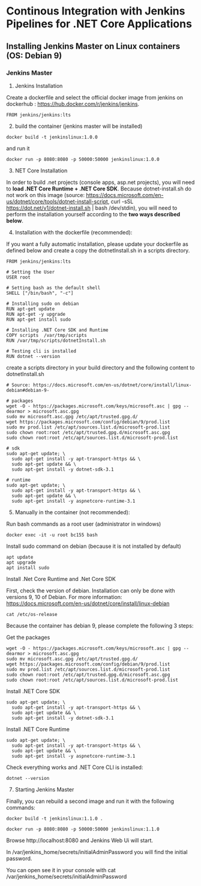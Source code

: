 # Continous Integration with Jenkins Pipelines for .NET Core Applications

## Installing Jenkins Master on Linux containers (OS: Debian 9)

### Jenkins Master

1. Jenkins Installation

Create a dockerfile and select the official docker image from 
jenkins on dockerhub : https://hub.docker.com/r/jenkins/jenkins.

```
FROM jenkins/jenkins:lts

```
2. build the container (jenkins master will be installed)
            
```
docker build -t jenkinslinux:1.0.0

```

and run it

```
docker run -p 8080:8080 -p 50000:50000 jenkinslinux:1.0.0
```

3. NET Core Installation

In order to build .net projects (console apps, asp.net projects), you will need to **load .NET Core Runtime + .NET Core SDK**. 
Because dotnet-install.sh do not work on this image (source: https://docs.microsoft.com/en-us/dotnet/core/tools/dotnet-install-script, curl -sSL https://dot.net/v1/dotnet-install.sh | bash /dev/stdin), you will need to perform the installation yourself according to the **two ways described below**. 


4. Installation with the dockerfile (recommended): 

If you want a fully automatic installation, please update your dockerfile as defined below and create a copy the dotnetInstall.sh in a scripts directory.

```
FROM jenkins/jenkins:lts

# Setting the User
USER root

# Setting bash as the default shell
SHELL ["/bin/bash", "-c"]

# Installing sudo on debian
RUN apt-get update
RUN apt-get -y upgrade
RUN apt-get install sudo

# Installing .NET Core SDK and Runtime
COPY scripts  /var/tmp/scripts
RUN /var/tmp/scripts/dotnetInstall.sh

# Testing cli is installed
RUN dotnet --version

```
create a scripts directory in your build directory and the following content to dotnetInstall.sh

```
# Source: https://docs.microsoft.com/en-us/dotnet/core/install/linux-debian#debian-9-

# packages
wget -O - https://packages.microsoft.com/keys/microsoft.asc | gpg --dearmor > microsoft.asc.gpg
sudo mv microsoft.asc.gpg /etc/apt/trusted.gpg.d/
wget https://packages.microsoft.com/config/debian/9/prod.list
sudo mv prod.list /etc/apt/sources.list.d/microsoft-prod.list
sudo chown root:root /etc/apt/trusted.gpg.d/microsoft.asc.gpg
sudo chown root:root /etc/apt/sources.list.d/microsoft-prod.list

# sdk
sudo apt-get update; \
  sudo apt-get install -y apt-transport-https && \
  sudo apt-get update && \
  sudo apt-get install -y dotnet-sdk-3.1

# runtime
sudo apt-get update; \
  sudo apt-get install -y apt-transport-https && \
  sudo apt-get update && \
  sudo apt-get install -y aspnetcore-runtime-3.1
```





5. Manually in the container (not recommended):

Run bash commands as a root user (administrator in windows)

```
docker exec -it -u root bc155 bash 

```

Install sudo command on debian (because it is not installed by default)

```
apt update
apt upgrade
apt install sudo
```

Install .Net Core Runtime and .Net Core SDK

First, check the version of debian. Installation can only be done with versions 9, 10 of Debian. 
For more information: https://docs.microsoft.com/en-us/dotnet/core/install/linux-debian

```
cat /etc/os-release

```

Because the container has debian 9, please complete the following 3 steps: 

Get the packages
```
wget -O - https://packages.microsoft.com/keys/microsoft.asc | gpg --dearmor > microsoft.asc.gpg
sudo mv microsoft.asc.gpg /etc/apt/trusted.gpg.d/
wget https://packages.microsoft.com/config/debian/9/prod.list
sudo mv prod.list /etc/apt/sources.list.d/microsoft-prod.list
sudo chown root:root /etc/apt/trusted.gpg.d/microsoft.asc.gpg
sudo chown root:root /etc/apt/sources.list.d/microsoft-prod.list
```

Install .NET Core SDK
```
sudo apt-get update; \
  sudo apt-get install -y apt-transport-https && \
  sudo apt-get update && \
  sudo apt-get install -y dotnet-sdk-3.1
```

Install .NET Core Runtime
```
sudo apt-get update; \
  sudo apt-get install -y apt-transport-https && \
  sudo apt-get update && \
  sudo apt-get install -y aspnetcore-runtime-3.1
```

Check everything works and .NET Core CLI is installed:

```
dotnet --version
```

7. Starting Jenkins Master

Finally, you can rebuild a second image and run it with the following commands:

```
docker build -t jenkinslinux:1.1.0 .
```

```
docker run -p 8080:8080 -p 50000:50000 jenkinslinux:1.1.0
```

Browse http://localhost:8080 and Jenkins Web Ui will start. 

In /var/jenkins_home/secrets/initialAdminPassword you will find the initial password.

You can open see it in your console with cat /var/jenkins_home/secrets/initialAdminPassword